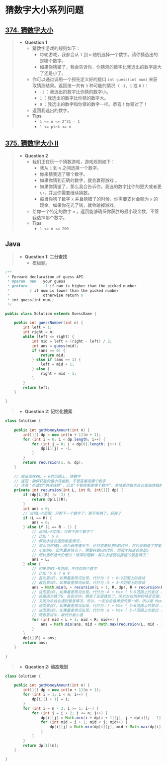# 猜数字大小系列问题

## [374. 猜数字大小](https://leetcode.cn/problems/guess-number-higher-or-lower/)

> - **Question 1**
>   - 猜数字游戏的规则如下：
>     - 每轮游戏，我都会从 `1` 到 `n` 随机选择一个数字。请你猜选出的是哪个数字。
>     - 如果你猜错了，我会告诉你，你猜测的数字比我选出的数字是大了还是小了。
>   - 你可以通过调用一个预先定义好的接口 `int guess(int num)` 来获取猜测结果。返回值一共有 `3` 种可能的情况（ `-1, 1` 或 `0` ）：
>     - `-1` ：我选出的数字比你猜的数字小。
>     - `1` ：我选出的数字比你猜的数字大。
>     - `0` ：我选出的数字和你猜的数字一样。恭喜！你猜对了！
>   - 返回我选出的数字。
>   - **Tips**
>     - `1 <= n <= 2^31 - 1`
>     - `1 <= pick <= n`

## [375. 猜数字大小 II](https://leetcode.cn/problems/guess-number-higher-or-lower-ii/)

> - **Question 2**
>   - 我们正在玩一个猜数游戏，游戏规则如下：
>     - 我从 `1` 到 `n` 之间选择一个数字。
>     - 你来猜我选了哪个数字。
>     - 如果你猜到正确的数字，就会赢得游戏 。
>     - 如果你猜错了，那么我会告诉你，我选的数字比你的更大或者更小，并且你需要继续猜数。
>     - 每当你猜了数字 `x` 并且猜错了的时候，你需要支付金额为 `x` 的现金。如果你花光了钱，就会输掉游戏。
>   - 给你一个特定的数字 `n` ，返回能够确保你获胜的最小现金数，不管我选择那个数字。
>   - **Tips**
>     - `1 <= n <= 200`

## Java

> - **Question 1: 二分查找**
>   - 模板题。

```java
/** 
 * Forward declaration of guess API.
 * @param  num   your guess
 * @return       -1 if num is higher than the picked number
 *         1 if num is lower than the picked number
 *               otherwise return 0
 * int guess(int num);
 */

public class Solution extends GuessGame {
    
    public int guessNumber(int n) {
        int left = 1;
        int right = n;
        while (left <= right) {
            int mid = left + (right - left) / 2;
            int ans = guess(mid);
            if (ans == 0) {
                return mid;
            } else if (ans == 1) {
                left = mid + 1;
            } else {
                right = mid - 1;
            }
        }
        return left;
    }
    
}
```

> - **Question 2: 记忆化搜索**

```java
class Solution {
    
    public int getMoneyAmount(int n) {
        int[][] dp = new int[n + 1][n + 1];
        for (int i = 0; i < dp.length; i++) {
            for (int j = 0; j < dp[0].length; j++) {
                dp[i][j] = -1;
            }
        }
        return recursion(1, n, dp);
    }
    
    // 假设现在在L ~ R的范围上, 猜数字
    // 返回：确保获胜的最小现金数，不管答案是哪个数字
    // 注意：所谓的“确保获胜”，以及“不管答案是哪个数字”，意味着你每次永远面临猜错的最差情况！
    private int recursion(int L, int R, int[][] dp) {
        if (dp[L][R] != -1) {
            return dp[L][R];
        }
        int ans = 0;
        // 说明L~R范围，只剩下一个数字了，那不用猜了，获胜了
        if (L == R) {
            ans = 0;
        } else if (L == R - 1) {
            // 说明L~R范围，只剩下两个数字了
            // 比如： 5 6
            // 假设永远会遇到最差情况，
            // 那么当然猜5，因为最差情况下，也只需要耗费5的代价，然后就知道了答案是6
            // 不能猜6，因为最差情况下，需要耗费6的代价，然后才知道答案是5
            // 所以当然选代价低的！请深刻理解：每次永远面临猜错的最差情况！
            ans = L;
        } else {
            // 如果说明L~R范围，不仅仅两个数字
            // 比如：5 6 7 8 9
            // 首先尝试5，如果最差情况出现，代价为：5 + 6~9范围上的尝试
            // 最后尝试9，如果最差情况出现，代价为：9 + 5~8范围上的尝试
            ans = Math.min(L + recursion(L + 1, R, dp), R + recursion(L, R - 1, dp));
            // 进而尝试6，如果最差情况出现，代价为：6 + Max { 5~5范围上的尝试 ，7~9范围上的尝试}
            // 这是因为猜了6，会告诉你，猜高了还是猜低了，所以左右两侧的待定范围，一定会只走一侧
            // 又因为永远会遇到最差情况，所以，一定会走最难受的那一侧，所以是 Max { 5~5范围上的尝试 ，7~9范围上的尝试}
            // 进而尝试7，如果最差情况出现，代价为：7 + Max { 5~6范围上的尝试 ，8~9范围上的尝试}
            // 进而尝试8，如果最差情况出现，代价为：8 + Max { 5~7范围上的尝试 ，9~9范围上的尝试}
            // 所有尝试中，取代价最小值
            for (int mid = L + 1; mid < R; mid++) {
                ans = Math.min(ans, mid + Math.max(recursion(L, mid - 1, dp), recursion(mid + 1, R, dp)));
            }
        }
        dp[L][R] = ans;
        return ans;
    }
    
}
```

> - **Question 2: 动态规划**

```java
class Solution {
    
    public int getMoneyAmount(int n) {
        int[][] dp = new int[n + 1][n + 1];
        for (int i = 1; i < n; i++) {
            dp[i][i + 1] = i;
        }
        for (int i = n - 2; i >= 1; i--) {
            for (int j = i + 2; j <= n; j++) {
                dp[i][j] = Math.min(i + dp[i + 1][j], j + dp[i][j - 1]);
                for (int mid = i + 1; mid < j; mid++) {
                    dp[i][j] = Math.min(dp[i][j], mid + Math.max(dp[i][mid - 1], dp[mid + 1][j]));
                }
            }
        }
        return dp[1][n];
    }
    
}
```
